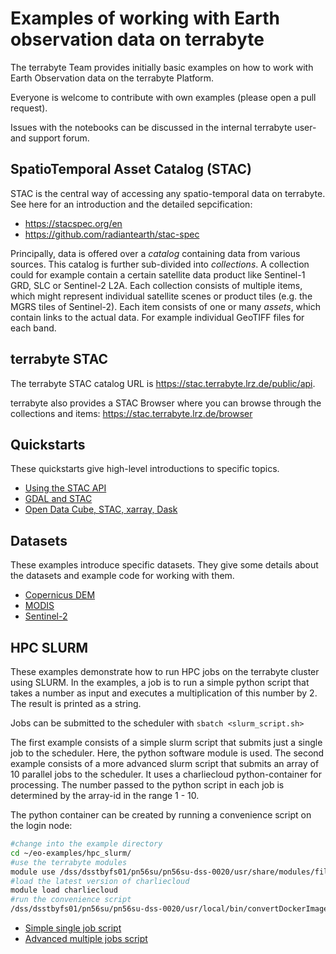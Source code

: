 # Examples of working with Earth observation data on terrabyte

The terrabyte Team provides initially basic examples on how to work with Earth Observation data on the terrabyte Platform. 

Everyone is welcome to contribute with own examples (please open a pull request). 

Issues with the notebooks can be discussed in the internal terrabyte user- and support forum. 

## SpatioTemporal Asset Catalog (STAC)

STAC is the central way of accessing any spatio-temporal data on terrabyte. See here for an introduction and the detailed sepcification:
* https://stacspec.org/en
* https://github.com/radiantearth/stac-spec

Principally, data is offered over a *catalog* containing data from various sources. This catalog is further sub-divided into *collections*. 
A collection could for example contain a certain satellite data product like Sentinel-1 GRD, SLC or Sentinel-2 L2A. 
Each collection consists of multiple items, which might represent individual satellite scenes or product tiles (e.g. the MGRS tiles of Sentinel-2). 
Each item consists of one or many *assets*, which contain links to the actual data. For example individual GeoTIFF files for each band.

## terrabyte STAC

The terrabyte STAC catalog URL is https://stac.terrabyte.lrz.de/public/api.

terrabyte also provides a STAC Browser where you can browse through the collections and items: https://stac.terrabyte.lrz.de/browser

## Quickstarts

These quickstarts give high-level introductions to specific topics.

- [Using the STAC API](quickstarts/Search-STAC-API.ipynb)
- [GDAL and STAC](quickstarts/GDAL-and-STAC.ipynb)
- [Open Data Cube, STAC, xarray, Dask](quickstarts/Open-Data-Cube_Dask_STAC.ipynb)

## Datasets

These examples introduce specific datasets. They give some details about the datasets and example code for working with them.

- [Copernicus DEM](datasets/CopernicusDEM.ipynb)
- [MODIS](datasets/MODIS.ipynb)
- [Sentinel-2](datasets/Sentinel-2.ipynb)


## HPC SLURM

These examples demonstrate how to run HPC jobs on the terrabyte cluster using SLURM. 
In the examples, a job is to run a simple python script that takes a number as input and executes a multiplication of this number by 2. The result is printed as a string. 

Jobs can be submitted to the scheduler with `sbatch <slurm_script.sh>`

The first example consists of a simple slurm script that submits just a single job to the scheduler. Here, the python software module is used. 
The second example consists of a more advanced slurm script that submits an array of 10 parallel jobs to the scheduler. It uses a charliecloud python-container for processing. The number passed to the python script in each job is determined by the array-id in the range 1 - 10. 

The python container can be created by running a convenience script on the login node: 
```bash
#change into the example directory
cd ~/eo-examples/hpc_slurm/
#use the terrabyte modules
module use /dss/dsstbyfs01/pn56su/pn56su-dss-0020/usr/share/modules/files/
#load the latest version of charliecloud
module load charliecloud
#run the convenience script
/dss/dsstbyfs01/pn56su/pn56su-dss-0020/usr/local/bin/convertDockerImage2charliecloud.sh python
```
- [Simple single job script](hpc_slurm/calculation_job_script.sh)
- [Advanced multiple jobs script](hpc_slurm/calculation_job_script_multiple_container.sh)
